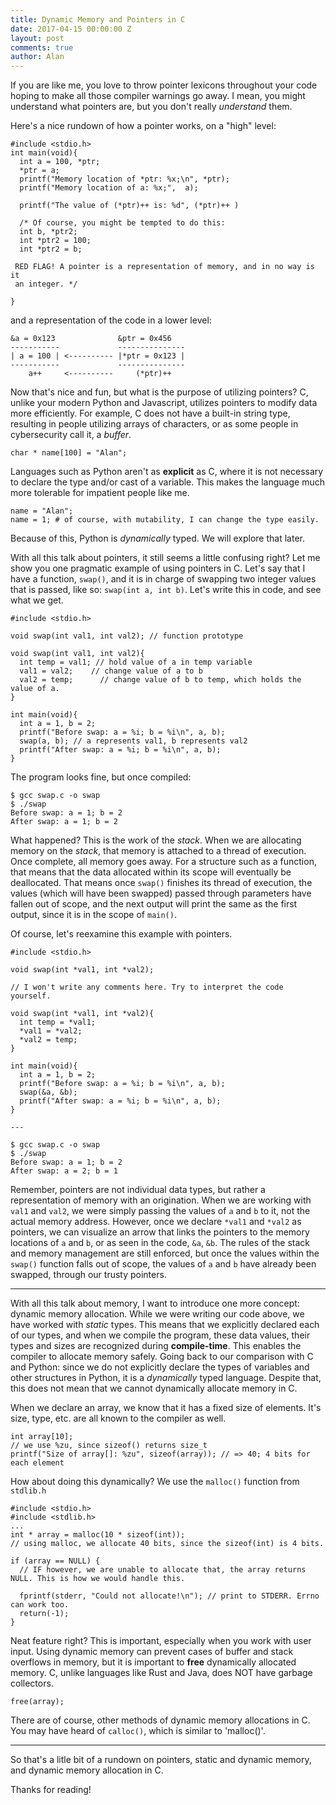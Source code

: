 ```yaml
---
title: Dynamic Memory and Pointers in C
date: 2017-04-15 00:00:00 Z
layout: post
comments: true
author: Alan
---
```


If you are like me, you love to throw pointer lexicons throughout your code hoping to make all those compiler warnings go away. I mean, you might understand what pointers are, but you don't really _understand_ them.

Here's a nice rundown of how a pointer works, on a "high" level:

    #include <stdio.h>
    int main(void){
      int a = 100, *ptr;
      *ptr = a;
      printf("Memory location of *ptr: %x;\n", *ptr); 
      printf("Memory location of a: %x;",  a);

      printf("The value of (*ptr)++ is: %d", (*ptr)++ )

      /* Of course, you might be tempted to do this:
      int b, *ptr2;
      int *ptr2 = 100;
      int *ptr2 = b;

     RED FLAG! A pointer is a representation of memory, and in no way is it    
     an integer. */
     
    }


and a representation of the code in a lower level:

    &a = 0x123              &ptr = 0x456    
    -----------             ---------------
    | a = 100 | <---------- |*ptr = 0x123 |
    -----------             ---------------
        a++     <----------     (*ptr)++
    
    
Now that's nice and fun, but what is the purpose of utilizing pointers? C, unlike your modern Python and Javascript, utilizes pointers to modify data more efficiently. For example, C does not have a built-in string type, resulting in people utilizing arrays of characters, or as some people in cybersecurity call it, a _buffer_.

    char * name[100] = "Alan";

Languages such as Python aren't as __explicit__ as C, where it is not necessary to declare the type and/or cast of a variable. This makes the language much more tolerable for impatient people like me.

    name = "Alan";
    name = 1; # of course, with mutability, I can change the type easily.

Because of this, Python is _dynamically_ typed. We will explore that later.

With all this talk about pointers, it still seems a little confusing right? Let me show you one pragmatic example of using pointers in C. Let's say that I have a function, `swap()`, and it is in charge of swapping two integer values that is passed, like so: `swap(int a, int b)`. Let's write this in code, and see what we get.

    #include <stdio.h>
    
    void swap(int val1, int val2); // function prototype 
    
    void swap(int val1, int val2){  
      int temp = val1; // hold value of a in temp variable
      val1 = val2;    // change value of a to b
      val2 = temp;      // change value of b to temp, which holds the value of a.
    }
    
    int main(void){
      int a = 1, b = 2;
      printf("Before swap: a = %i; b = %i\n", a, b); 
      swap(a, b); // a represents val1, b represents val2
      printf("After swap: a = %i; b = %i\n", a, b);
    }
    
The program looks fine, but once compiled:

    $ gcc swap.c -o swap
    $ ./swap
    Before swap: a = 1; b = 2
    After swap: a = 1; b = 2

What happened? This is the work of the _stack_. When we are allocating memory on the _stack_, that memory is attached to a thread of execution. Once complete, all memory goes away. For a structure such as a function, that means that the data allocated within its scope will eventually be deallocated. That means once `swap()` finishes its thread of execution, the values (which will have been swapped) passed through parameters have fallen out of scope, and the next output will print the same as the first output, since it is in the scope of `main()`.

Of course, let's reexamine this example with pointers. 

    #include <stdio.h>

    void swap(int *val1, int *val2); 
    
    // I won't write any comments here. Try to interpret the code yourself.

    void swap(int *val1, int *val2){  
      int temp = *val1; 
      *val1 = *val2;      
      *val2 = temp;      
    }

    int main(void){
      int a = 1, b = 2;
      printf("Before swap: a = %i; b = %i\n", a, b); 
      swap(&a, &b); 
      printf("After swap: a = %i; b = %i\n", a, b);
    }
    
    ---
    
    $ gcc swap.c -o swap
    $ ./swap
    Before swap: a = 1; b = 2
    After swap: a = 2; b = 1

Remember, pointers are not individual data types, but rather a representation of memory with an origination. When we are working with `val1` and `val2`, we were simply passing the values of `a` and `b` to it, not the actual memory address. However, once we declare `*val1` and `*val2` as pointers, we can visualize an arrow that links the pointers to the memory locations of `a` and `b`, or as seen in the code, `&a`, `&b`. The rules of the stack and memory management are still enforced, but once the values within the `swap()` function falls out of scope, the values of `a` and `b` have already been swapped, through our trusty pointers.

---

With all this talk about memory, I want to introduce one more concept: dynamic memory allocation. While we were writing our code above, we have worked with _static_ types. This means that we explicitly declared each of our types, and when we compile the program, these data values, their types and sizes are recognized during __compile-time__. This enables the compiler to allocate memory safely. Going back to our comparison with C and Python: since we do not explicitly declare the types of variables and other structures in Python, it is a _dynamically_ typed language. Despite that, this does not mean that we cannot dynamically allocate memory in C. 

When we declare an array, we know that it has a fixed size of elements. It's size, type, etc. are all known to the compiler as well.

    int array[10];
    // we use %zu, since sizeof() returns size_t
    printf("Size of array[]: %zu", sizeof(array)); // => 40; 4 bits for each element

How about doing this dynamically? We use the `malloc()` function from `stdlib.h`

    #include <stdio.h>
    #include <stdlib.h>
    ...
    int * array = malloc(10 * sizeof(int)); 
    // using malloc, we allocate 40 bits, since the sizeof(int) is 4 bits.
    
    if (array == NULL) { 
      // IF however, we are unable to allocate that, the array returns NULL. This is how we would handle this.
      
      fprintf(stderr, "Could not allocate!\n"); // print to STDERR. Errno can work too.
      return(-1);
    }
    
Neat feature right? This is important, especially when you work with user input. Using dynamic memory can prevent cases of buffer and stack overflows in memory, but it is important to __free__ dynamically allocated memory. C, unlike languages like Rust and Java, does NOT have garbage collectors. 

    free(array);
    
There are of course, other methods of dynamic memory allocations in C. You may have heard of `calloc()`, which is similar to 'malloc()'.

---

So that's a litle bit of a rundown on pointers, static and dynamic memory, and dynamic memory allocation in C. 

Thanks for reading! 
